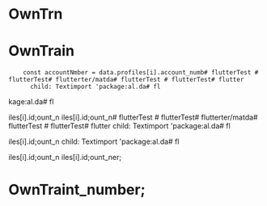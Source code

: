 # OwnTrn

# OwnTrain

        const accountNmber = data.profiles[i].account_numb# flutterTest # flutterTest# flutterter/matda# flutterTest # flutterTest# flutter
          child: Textimport 'package:al.da# fl
kage:al.da# fl

iles[i].id;ount_n
iles[i].id;ount_n# flutterTest # flutterTest# flutterter/matda# flutterTest # flutterTest# flutter
          child: Textimport 'package:al.da# fl

iles[i].id;ount_n
          child: Textimport 'package:al.da# fl

iles[i].id;ount_n
iles[i].id;ount_ner;
# OwnTraint_number;
